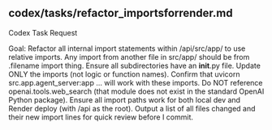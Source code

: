 ## codex/tasks/refactor_importsforrender.md

Codex Task Request

Goal: Refactor all internal import statements within /api/src/app/ to use relative imports.
Any import from another file in src/app/ should be from .filename import thing.
Ensure all subdirectories have an __init__.py file.
Update ONLY the imports (not logic or function names).
Confirm that uvicorn src.app.agent_server:app ... will work with these imports.
Do NOT reference openai.tools.web_search (that module does not exist in the standard OpenAI Python package).
Ensure all import paths work for both local dev and Render deploy (with /api as the root).
Output a list of all files changed and their new import lines for quick review before I commit.

